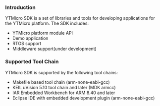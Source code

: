 ### Introduction

YTMicro SDK is a set of libraries and tools for developing applications for the YTMicro platform. The SDK includes:

- YTMicro platform module API
- Demo application
- RTOS support
- Middleware support(under development)

### Supported Tool Chain

YTMicro SDK is supported by the following tool chains:

- Makefile based tool chain (arm-none-eabi-gcc)
- KEIL uVision 5.10 tool chain and later (MDK armcc)
- IAR Embedded Workbench for ARM 8.40 and later
- Eclipse IDE with embedded development plugin (arm-none-eabi-gcc)


